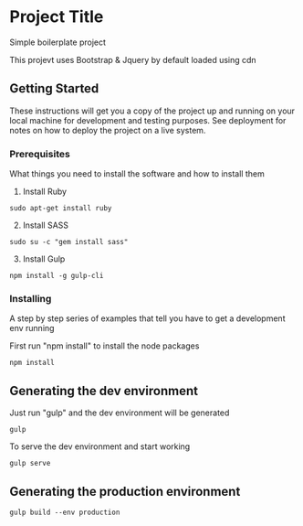 # Project Title

Simple boilerplate project

This projevt uses Bootstrap & Jquery by default loaded using cdn

## Getting Started

These instructions will get you a copy of the project up and running on your local machine for development and testing purposes. See deployment for notes on how to deploy the project on a live system.

### Prerequisites

What things you need to install the software and how to install them

1) Install Ruby

```
sudo apt-get install ruby
```

2) Install SASS

```
sudo su -c "gem install sass"
```

3) Install Gulp

```
npm install -g gulp-cli
```

### Installing

A step by step series of examples that tell you have to get a development env running

First run "npm install" to install the node packages

```
npm install
```


## Generating the dev environment
Just run "gulp" and the dev environment will be generated

```
gulp
```
To serve the dev environment and start working

```
gulp serve
```

## Generating the production environment

```
gulp build --env production
```